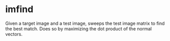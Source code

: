 # imfind
Given a target image and a test image, sweeps the test image matrix to find the best match. Does so by maximizing the dot product of the normal vectors.

